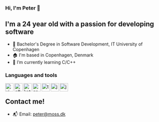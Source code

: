 ### Hi, I'm Peter 👋

## I'm a 24 year old with a passion for developing software

- 🏫 Bachelor's Degree in Software Development, IT University of Copenhagen
- 🏠 I'm based in Copenhagen, Denmark
- 🌱 I’m currently learning C/C++

### Languages and tools
<img align="left" alt="vim" width="26px" src="https://upload.wikimedia.org/wikipedia/commons/thumb/9/9f/Vimlogo.svg/1200px-Vimlogo.svg.png" />
<img align="left" alt="c# (.NET)" width="26px" src="https://wpguru.co.uk/wp-content/uploads/2020/04/dotnet-logo.png" />
<img align="left" alt="kotlin" width="26px" src="https://cdn.freebiesupply.com/logos/large/2x/kotlin-1-logo-png-transparent.png" />
<img align="left" alt="android" width="26px" src="https://upload.wikimedia.org/wikipedia/commons/thumb/d/d7/Android_robot.svg/60px-Android_robot.svg.png" />
<img align="left" alt="typescript" width="26px" src="https://coryrylan.com/assets/images/posts/types/typescript.png" />
<img align="left" alt="javascript" width="26px" src="https://seravo.fi/uploads/seravo/2013/06/JavaScript-logo.png" />
<img align="left" alt="java" width="26px" src="https://mpng.subpng.com/20180404/ebw/kisspng-java-programming-computer-programming-programming-coffee-jar-5ac598db779939.2171835915228991634899.jpg" />



<br />

## Contact me!
- 📬 Email: peter@moss.dk
